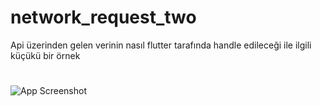 # network_request_two

Api üzerinden gelen verinin nasıl flutter tarafında  handle edileceği ile ilgili küçükü bir örnek



#
![App Screenshot](https://user-images.githubusercontent.com/41169476/195322587-0d859311-133c-438c-9a63-7036cea5dfc0.png)


